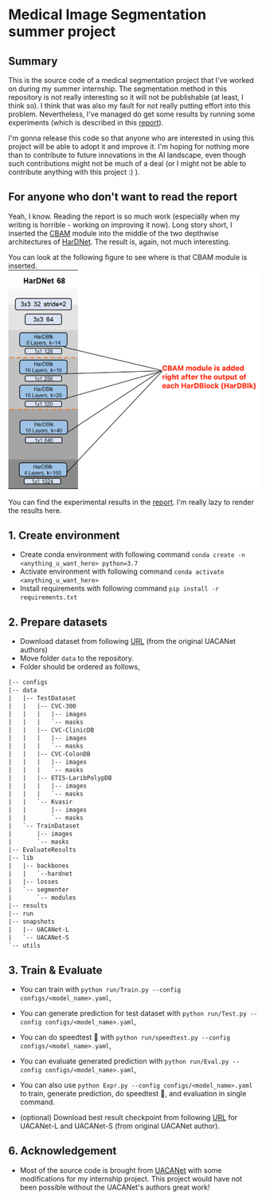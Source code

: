 # Medical Image Segmentation summer project

## Summary
This is the source code of a medical segmentation project that I've worked on during my summer internship. The segmentation method in this repository is not really interesting so it will not be publishable (at least, I think so). I think that was also my fault for not really putting effort into this problem. Nevertheless, I've managed do get some results by running some experiments (which is described in this [report](./Medical-Img-Segmentation-notes.pdf)).

I'm gonna release this code so that anyone who are interested in using this project will be able to adopt it and improve it. I'm hoping for nothing more than to contribute to future innovations in the AI landscape, even though such contributions might not be much of a deal (or I might not be able to contribute anything with this project :) ).

## For anyone who don't want to read the report
Yeah, I know. Reading the report is so much work (especially when my writing is horrible - working on improving it now). Long story short, I inserted the [CBAM](https://arxiv.org/abs/1807.06521) module into the middle of the two depthwise architectures of [HarDNet](https://arxiv.org/abs/1909.00948). The result is, again, not much interesting.

You can look at the following figure to see where is that CBAM module is inserted.
![illustration](./Where-I-inserted-CBAM.png)

You can find the experimental results in the [report](./Medical-Img-Segmentation-notes.pdf). I'm really lazy to render the results here.

## 1. Create environment
  + Create conda environment with following command `conda create -n <anything_u_want_here> python=3.7`
  + Activate environment with following command `conda activate <anything_u_want_here>`
  + Install requirements with following command `pip install -r requirements.txt`
  
## 2. Prepare datasets
  + Download dataset from following [URL](https://drive.google.com/file/d/17Cs2JhKOKwt4usiAYJVJMnXfyZWySn3s/view?usp=sharing) (from the original UACANet authors)
  + Move folder `data` to the repository.
  + Folder should be ordered as follows,
```
|-- configs
|-- data
|   |-- TestDataset
|   |   |-- CVC-300
|   |   |   |-- images
|   |   |   `-- masks
|   |   |-- CVC-ClinicDB
|   |   |   |-- images
|   |   |   `-- masks
|   |   |-- CVC-ColonDB
|   |   |   |-- images
|   |   |   `-- masks
|   |   |-- ETIS-LaribPolypDB
|   |   |   |-- images
|   |   |   `-- masks
|   |   `-- Kvasir
|   |       |-- images
|   |       `-- masks
|   `-- TrainDataset
|       |-- images
|       `-- masks
|-- EvaluateResults
|-- lib
|   |-- backbones
|   |   `--hardnet
|   |-- losses
|   `-- segmenter
|       `-- modules
|-- results
|-- run
|-- snapshots
|   |-- UACANet-L
|   `-- UACANet-S
`-- utils
```

## 3. Train & Evaluate
  + You can train with `python run/Train.py --config configs/<model_name>.yaml`,
  + You can generate prediction for test dataset with `python run/Test.py --config configs/<model_name>.yaml`,
  + You can do speedtest 🚀 with `python run/speedtest.py --config configs/<model_name>.yaml`,
  + You can evaluate generated prediction with `python run/Eval.py --config configs/<model_name>.yaml`,
  + You can also use `python Expr.py --config configs/<model_name>.yaml` to train, generate prediction, do speedtest 🚀, and evaluation in single command.
  
  + (optional) Download best result checkpoint from following [URL](https://drive.google.com/file/d/1C5ag5X_gKR1IHW6fVAHdMggu7ilU1XbC/view?usp=sharing) for UACANet-L and UACANet-S (from original UACANet author).

## 6. Acknowledgement
 + Most of the source code is brought from [UACANet](https://github.com/plemeri/UACANet) with some modifications for my internship project. This project would have not been possible without the UACANet's authors great work!
